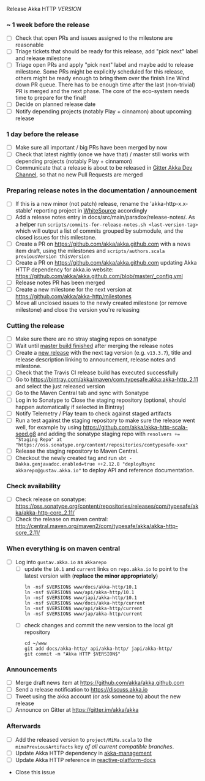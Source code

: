 Release Akka HTTP $VERSION$

<!--
Release Train Issue Template for Akka HTTP

(Liberally copied and adopted from Scala itself https://github.com/scala/scala-dev/blob/b11cd2e4a4431de7867db6b39362bea8fa6650e7/notes/releases/template.md)

For every Akka HTTP release, make a copy of this file named after the release, and expand the variables.
Ideally replacing variables could become a script you can run on your local machine.

Variables to be expanded in this template:
- VERSION=???

Key links:
  - akka/akka-http milestone: https://github.com/akka/akka-http/milestone/?
-->

### ~ 1 week before the release
- [ ] Check that open PRs and issues assigned to the milestone are reasonable
- [ ] Triage tickets that should be ready for this release, add "pick next" label and release milestone
- [ ] Triage open PRs and apply "pick next" label and maybe add to release milestone. Some PRs might be explicitly scheduled for this release, others might be ready enough to bring them over the finish line 
Wind down PR queue. There has to be enough time after the last (non-trivial) PR is merged and the next phase. The core of the eco-system needs time to prepare for the final!
- [ ] Decide on planned release date
- [ ] Notify depending projects (notably Play + cinnamon) about upcoming release

### 1 day before the release
- [ ] Make sure all important / big PRs have been merged by now
- [ ] Check that latest nightly (once we have that) / master still works with depending projects (notably Play + cinnamon)
- [ ] Communicate that a release is about to be released in [Gitter Akka Dev Channel](https://gitter.im/akka/dev), so that no new Pull Requests are merged

### Preparing release notes in the documentation / announcement

- [ ] If this is a new minor (not patch) release, rename the 'akka-http-x.x-stable' reporting project in [WhiteSource](https://saas.whitesourcesoftware.com/) accordingly
- [ ] Add a release notes entry in docs/src/main/paradox/release-notes/. As a helper run `scripts/commits-for-release-notes.sh <last-version-tag>` which will output a list of commits grouped by submodule, and the closed issues for this milestone.
- [ ] Create a PR on https://github.com/akka/akka.github.com with a news item draft, using the milestones and `scripts/authors.scala previousVersion thisVersion`
- [ ] Create a PR on https://github.com/akka/akka.github.com updating Akka HTTP dependency for akka.io website: https://github.com/akka/akka.github.com/blob/master/_config.yml
- [ ] Release notes PR has been merged
- [ ] Create a new milestone for the next version at https://github.com/akka/akka-http/milestones
- [ ] Move all unclosed issues to the newly created milestone (or remove milestone) and close the version you're releasing

### Cutting the release

- [ ] Make sure there are no stray staging repos on sonatype
- [ ] Wait until [master build finished](https://travis-ci.org/akka/akka-http/builds/) after merging the release notes
- [ ] Create a [new release](https://github.com/akka/akka-http/releases/new) with the next tag version (e.g. `v13.3.7`), title and release description linking to announcement, release notes and milestone.
- [ ] Check that the Travis CI release build has executed successfully
- [ ] Go to https://bintray.com/akka/maven/com.typesafe.akka:akka-http_2.11 and select the just released version
- [ ] Go to the Maven Central tab and sync with Sonatype
- [ ] Log in to Sonatype to Close the staging repository (optional, should happen automatically if selected in Bintray)
- [ ] Notify Telemetry / Play team to check against staged artifacts
- [ ] Run a test against the staging repository to make sure the release went well, for example by using https://github.com/akka/akka-http-scala-seed.g8 and adding the sonatype staging repo with `resolvers += "Staging Repo" at "https://oss.sonatype.org/content/repositories/comtypesafe-xxx"`
- [ ] Release the staging repository to Maven Central.
- [ ] Checkout the newly created tag and run `sbt -Dakka.genjavadoc.enabled=true ++2.12.8 "deployRsync akkarepo@gustav.akka.io"` to deploy API and reference documentation.

### Check availability
- [ ] Check release on sonatype: https://oss.sonatype.org/content/repositories/releases/com/typesafe/akka/akka-http-core_2.11/
- [ ] Check the release on maven central: http://central.maven.org/maven2/com/typesafe/akka/akka-http-core_2.11/

### When everything is on maven central
  - [ ] Log into `gustav.akka.io` as `akkarepo`
    - [ ] update the `10.1` and `current` links on `repo.akka.io` to point to the latest version with (**replace the minor appropriately**)
         ```
         ln -nsf $VERSION$ www/docs/akka-http/10.1
         ln -nsf $VERSION$ www/api/akka-http/10.1
         ln -nsf $VERSION$ www/japi/akka-http/10.1
         ln -nsf $VERSION$ www/docs/akka-http/current
         ln -nsf $VERSION$ www/api/akka-http/current
         ln -nsf $VERSION$ www/jap/akka-http/current
         ```
    - [ ] check changes and commit the new version to the local git repository
         ```
         cd ~/www
         git add docs/akka-http/ api/akka-http/ japi/akka-http/
         git commit -m "Akka HTTP $VERSION$"
         ```

### Announcements
- [ ] Merge draft news item at https://github.com/akka/akka.github.com
- [ ] Send a release notification to https://discuss.akka.io
- [ ] Tweet using the akka account (or ask someone to) about the new release
- [ ] Announce on Gitter at https://gitter.im/akka/akka

### Afterwards
- [ ] Add the released version to `project/MiMa.scala` to the `mimaPreviousArtifacts` key *of all current compatible branches*.
- [ ] Update Akka HTTP dependency in [akka-management](https://github.com/akka/akka-management/edit/master/project/Dependencies.scala)
- [ ] Update Akka HTTP reference in [reactive-platform-docs](https://github.com/typesafehub/reactive-platform-docs/edit/master/build.sbt#L29)
- Close this issue

